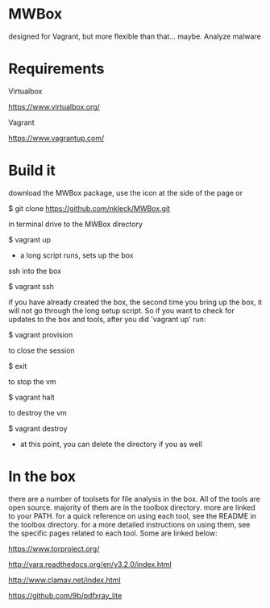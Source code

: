 # MWBox
designed for Vagrant, but more flexible than that... maybe. Analyze malware

# Requirements
Virtualbox

https://www.virtualbox.org/

Vagrant

https://www.vagrantup.com/

# Build it
download the MWBox package, use the icon at the side of the page or 

$ git clone https://github.com/nkleck/MWBox.git

in terminal drive to the MWBox directory

$ vagrant up

- a long script runs, sets up the box

ssh into the box

$ vagrant ssh

if you have already created the box, the second time you bring up the box, it will not go through the long setup script. So if you want to check for updates to the box and tools, after you did 'vagrant up' run:

$ vagrant provision

to close the session

$ exit

to stop the vm

$ vagrant halt

to destroy the vm

$ vagrant destroy

- at this point, you can delete the directory if you as well

# In the box
there are a number of toolsets for file analysis in the box. All of the tools are open source. majority of them are in the toolbox directory. more are linked to your PATH. for a quick reference on using each tool, see the README in the toolbox directory. for a more detailed instructions on using them, see the specific pages related to each tool. Some are linked below:

https://www.torproject.org/

http://yara.readthedocs.org/en/v3.2.0/index.html

http://www.clamav.net/index.html

https://github.com/9b/pdfxray_lite
